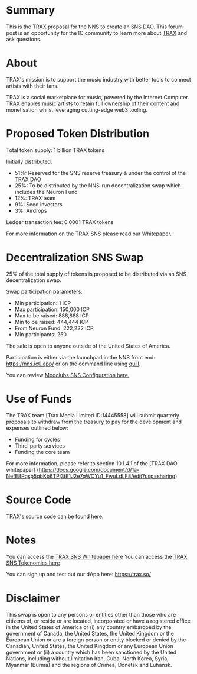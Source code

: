 # Summary

This is the TRAX proposal for the NNS to create an SNS DAO. This forum post is an opportunity for the IC community to learn more about [TRAX](https://trax.so) and ask questions.

# About
TRAX's mission is to support the music industry with better tools to connect artists with their fans.

TRAX is a social marketplace for music, powered by the Internet Computer. TRAX enables music artists to retain full ownership of their content and monetisation whilst leveraging cutting-edge web3 tooling. 




# Proposed Token Distribution

Total token supply: 1 billion TRAX tokens

Initially distributed:

- 51%: Reserved for the SNS reserve treasury & under the control of the TRAX DAO
- 25%: To be distributed by the NNS-run decentralization swap which includes the Neuron Fund
- 12%: TRAX team
- 9%: Seed investors 
- 3%: Airdrops

Ledger transaction fee: 0.0001 TRAX tokens

For more information on the TRAX SNS please read our [Whitepaper](https://docsend.com/view/kuxk6x5pghemyrje).

# Decentralization SNS Swap

25% of the total supply of tokens is proposed to be distributed via an SNS decentralization swap. 

Swap participation parameters:

- Min participation: 1 ICP
- Max participation: 150,000 ICP
- Max to be raised: 888,888 ICP
- Min to be raised: 444,444 ICP
- From Neuron Fund: 222,222 ICP
- Min participants: 250

The sale is open to anyone outside of the United States of America. 

Participation is either via the launchpad in the NNS front end: https://nns.ic0.app/ or on the command line using [quill](https://wiki.internetcomputer.org/wiki/How-To:_Participate_in_the_SNS_decentralization_sale_via_quill).

You can review [Modclubs SNS Configuration here.](https://docs.google.com/spreadsheets/d/171YTZD6d6-BfWjni3WWaB75iwZRvqNqy87sJcu4f20M/edit?usp=sharing)



# Use of Funds

The TRAX team [Trax Media Limited ID:14445558] will submit quarterly proposals to withdraw from the treasury to pay for the development and expenses outlined below:

- Funding for cycles
- Third-party services
- Funding the core team

For more information, please refer to section 10.1.4.1 of the [TRAX DAO whitepaper] (https://docs.google.com/document/d/1a-NefE8Pqsp5qbKb6TPj3tE1J2e7qWCYu1_FwuLdLF8/edit?usp=sharing)


# Source Code

TRAX's source code can be found [here](https://github.com/).

# Notes

You can access the [TRAX SNS Whitepaper here](https://docs.google.com/document/d/1a-NefE8Pqsp5qbKb6TPj3tE1J2e7qWCYu1_FwuLdLF8/edit?usp=sharing)
You can access the [TRAX SNS Tokenomics here](https://docs.google.com/spreadsheets/d/171YTZD6d6-BfWjni3WWaB75iwZRvqNqy87sJcu4f20M/edit?usp=sharing)

You can sign up and test out our dApp here: https://trax.so/

# Disclaimer

This swap is open to any persons or entities other than those who are citizens of, or reside or are located, incorporated or have a registered office in the United States of America or (i) any country embargoed by the government of Canada, the United States, the United Kingdom or the European Union or are a foreign person or entity blocked or denied by the Canadian, United States, the United Kingdom or any European Union government or (ii) a country which has been sanctioned by the United Nations, including without limitation Iran, Cuba, North Korea, Syria, Myanmar (Burma) and the regions of Crimea, Donetsk and Luhansk.